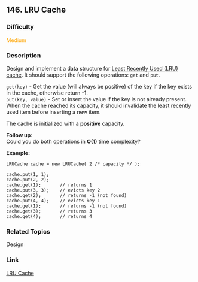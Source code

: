 ## 146. LRU Cache
### Difficulty

 <font color=orange>Medium</font>

### Description

Design and implement a data structure for [Least Recently Used (LRU)
cache](https://en.wikipedia.org/wiki/Cache_replacement_policies#LRU). It
should support the following operations: `get` and `put`.

`get(key)` \- Get the value (will always be positive) of the key if the key
exists in the cache, otherwise return -1.  
`put(key, value)` \- Set or insert the value if the key is not already
present. When the cache reached its capacity, it should invalidate the least
recently used item before inserting a new item.

The cache is initialized with a **positive** capacity.

**Follow up:**  
Could you do both operations in **O(1)** time complexity?

**Example:**
            LRUCache cache = new LRUCache( 2 /* capacity */ );        cache.put(1, 1);    cache.put(2, 2);    cache.get(1);       // returns 1    cache.put(3, 3);    // evicts key 2    cache.get(2);       // returns -1 (not found)    cache.put(4, 4);    // evicts key 1    cache.get(1);       // returns -1 (not found)    cache.get(3);       // returns 3    cache.get(4);       // returns 4    




### Related Topics

Design


### Link
[LRU Cache](https://leetcode.com/problems/lru-cache)
